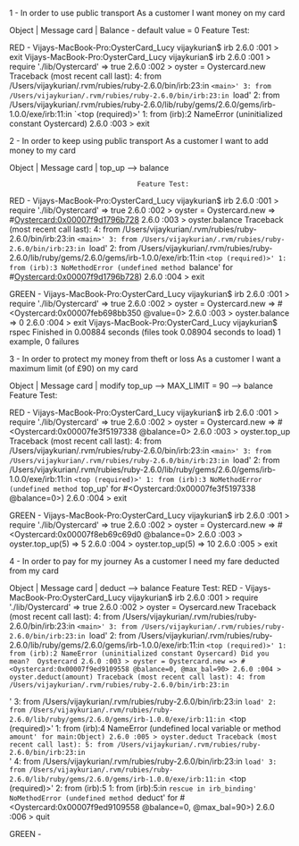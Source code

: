 1 - In order to use public transport
As a customer
I want money on my card

Object | Message
card   | Balance - default value = 0
                                    Feature Test:

RED -
Vijays-MacBook-Pro:OysterCard_Lucy vijaykurian$ irb
2.6.0 :001 > exit
Vijays-MacBook-Pro:OysterCard_Lucy vijaykurian$ irb
2.6.0 :001 > require './lib/Oystercard'
 => true
2.6.0 :002 > oyster = Oystercard.new
Traceback (most recent call last):
        4: from /Users/vijaykurian/.rvm/rubies/ruby-2.6.0/bin/irb:23:in `<main>'
        3: from /Users/vijaykurian/.rvm/rubies/ruby-2.6.0/bin/irb:23:in `load'
        2: from /Users/vijaykurian/.rvm/rubies/ruby-2.6.0/lib/ruby/gems/2.6.0/gems/irb-1.0.0/exe/irb:11:in `<top (required)>'
        1: from (irb):2
NameError (uninitialized constant Oystercard)
2.6.0 :003 > exit


2 - In order to keep using public transport
As a customer
I want to add money to my card

Object | Message
card   | top_up --> balance

                                    Feature Test:
RED -
Vijays-MacBook-Pro:OysterCard_Lucy vijaykurian$ irb
2.6.0 :001 > require './lib/Oystercard'
 => true
2.6.0 :002 > oyster = Oystercard.new
 => #<Oystercard:0x00007f9d1796b728>
2.6.0 :003 > oyster.balance
Traceback (most recent call last):
        4: from /Users/vijaykurian/.rvm/rubies/ruby-2.6.0/bin/irb:23:in `<main>'
        3: from /Users/vijaykurian/.rvm/rubies/ruby-2.6.0/bin/irb:23:in `load'
        2: from /Users/vijaykurian/.rvm/rubies/ruby-2.6.0/lib/ruby/gems/2.6.0/gems/irb-1.0.0/exe/irb:11:in `<top (required)>'
        1: from (irb):3
NoMethodError (undefined method `balance' for #<Oystercard:0x00007f9d1796b728>)
2.6.0 :004 > exit

GREEN -
Vijays-MacBook-Pro:OysterCard_Lucy vijaykurian$ irb
2.6.0 :001 > require './lib/Oystercard'
 => true
2.6.0 :002 > oyster = Oystercard.new
 => #<Oystercard:0x00007feb698bb350 @value=0>
2.6.0 :003 > oyster.balance
 => 0
2.6.0 :004 > exit
Vijays-MacBook-Pro:OysterCard_Lucy vijaykurian$ rspec
Finished in 0.00884 seconds (files took 0.08904 seconds to load)
1 example, 0 failures

3 - In order to protect my money from theft or loss
As a customer
I want a maximum limit (of £90) on my card

Object | Message
card   | modify top_up --> MAX_LIMIT = 90 --> balance
                                Feature Test:

RED -
Vijays-MacBook-Pro:OysterCard_Lucy vijaykurian$ irb
2.6.0 :001 > require './lib/Oystercard'
 => true
2.6.0 :002 > oyster = Oystercard.new
 => #<Oystercard:0x00007fe3f5197338 @balance=0>
2.6.0 :003 > oyster.top_up
Traceback (most recent call last):
        4: from /Users/vijaykurian/.rvm/rubies/ruby-2.6.0/bin/irb:23:in `<main>'
        3: from /Users/vijaykurian/.rvm/rubies/ruby-2.6.0/bin/irb:23:in `load'
        2: from /Users/vijaykurian/.rvm/rubies/ruby-2.6.0/lib/ruby/gems/2.6.0/gems/irb-1.0.0/exe/irb:11:in `<top (required)>'
        1: from (irb):3
NoMethodError (undefined method `top_up' for #<Oystercard:0x00007fe3f5197338 @balance=0>)
2.6.0 :004 > exit

GREEN -
Vijays-MacBook-Pro:OysterCard_Lucy vijaykurian$ irb
2.6.0 :001 > require './lib/Oystercard'
 => true
2.6.0 :002 > oyster = Oystercard.new
 => #<Oystercard:0x00007f8eb69c69d0 @balance=0>
2.6.0 :003 > oyster.top_up(5)
 => 5
2.6.0 :004 > oyster.top_up(5)
 => 10
2.6.0 :005 > exit

4 - In order to pay for my journey
As a customer
I need my fare deducted from my card

Object | Message
card   | deduct --> balance
                                Feature Test:
RED -
Vijays-MacBook-Pro:OysterCard_Lucy vijaykurian$ irb
2.6.0 :001 > require './lib/Oystercard'
 => true
2.6.0 :002 > oyster = Oysercard.new
Traceback (most recent call last):
        4: from /Users/vijaykurian/.rvm/rubies/ruby-2.6.0/bin/irb:23:in `<main>'
        3: from /Users/vijaykurian/.rvm/rubies/ruby-2.6.0/bin/irb:23:in `load'
        2: from /Users/vijaykurian/.rvm/rubies/ruby-2.6.0/lib/ruby/gems/2.6.0/gems/irb-1.0.0/exe/irb:11:in `<top (required)>'
        1: from (irb):2
NameError (uninitialized constant Oysercard)
Did you mean?  Oystercard
2.6.0 :003 > oyster = Oystercard.new
 => #<Oystercard:0x00007f9ed9109558 @balance=0, @max_bal=90>
2.6.0 :004 > oyster.deduct(amount)
Traceback (most recent call last):
        4: from /Users/vijaykurian/.rvm/rubies/ruby-2.6.0/bin/irb:23:in `<main>'
        3: from /Users/vijaykurian/.rvm/rubies/ruby-2.6.0/bin/irb:23:in `load'
        2: from /Users/vijaykurian/.rvm/rubies/ruby-2.6.0/lib/ruby/gems/2.6.0/gems/irb-1.0.0/exe/irb:11:in `<top (required)>'
        1: from (irb):4
NameError (undefined local variable or method `amount' for main:Object)
2.6.0 :005 > oyster.deduct
Traceback (most recent call last):
        5: from /Users/vijaykurian/.rvm/rubies/ruby-2.6.0/bin/irb:23:in `<main>'
        4: from /Users/vijaykurian/.rvm/rubies/ruby-2.6.0/bin/irb:23:in `load'
        3: from /Users/vijaykurian/.rvm/rubies/ruby-2.6.0/lib/ruby/gems/2.6.0/gems/irb-1.0.0/exe/irb:11:in `<top (required)>'
        2: from (irb):5
        1: from (irb):5:in `rescue in irb_binding'
NoMethodError (undefined method `deduct' for #<Oystercard:0x00007f9ed9109558 @balance=0, @max_bal=90>)
2.6.0 :006 > quit

GREEN -
